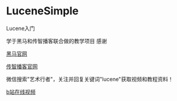 # LuceneSimple

Lucene入门

学于黑马和传智播客联合做的教学项目 感谢

[黑马官网](http://www.itheima.com)

[传智播客官网](http://www.itcast.cn)

微信搜索"艺术行者"，关注并回复关键词"lucene"获取视频和教程资料！

[b站在线视频](https://www.bilibili.com/video/BV1Kf4y1U76o/)

